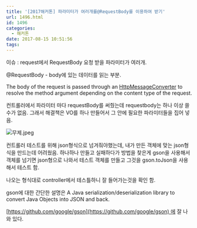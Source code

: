 ```yaml
---
title: '[2017해커톤] 파라미터가 여러개를@RequestBody를 이용하여 받기'
url: 1496.html
id: 1496
categories:
  - 해커톤
date: 2017-08-15 10:51:56
tags:
---
```


이슈 : request에서 RequestBody 요청 받을 파라미터가 여러개.

@RequestBody - body에 있는 데이터를 읽는 부분.

The body of the request is passed through an [HttpMessageConverter](https://docs.spring.io/spring-framework/docs/current/javadoc-api/org/springframework/http/converter/HttpMessageConverter.html "interface in org.springframework.http.converter") to resolve the method argument depending on the content type of the request.

컨트롤러에서 파라미터 마다 requestBody를 써줬는데 requestbody는 하나 이상 쓸 수가 없음. 그래서 해결책은 VO를 하나 만들어서 그 안에 필요한 파라미터들을 집어 넣음.

![무제.jpeg](https://ahea.files.wordpress.com/2017/08/e18486e185aee1848ce185a6.jpeg)

컨트롤러 테스트를 위해 json형식으로 넘겨줘야했는데, 내가 만든 객체에 맞는 json형식을 만드는데 어려웠음. 하나하나 만들고 실패하다가 방법을 찾은게 gson을 사용해서 객체를 넘기면 json형으로 나와서 테스트 객체를 만들고 그것을 gson.toJson을 사용해서 테스트 함.

나오는 형식대로 controller에서 테스틀하니 잘 들어가는것을 확인 함.

gson에 대한 간단한 설명은 A Java serialization/deserialization library to convert Java Objects into JSON and back.

[https://github.com/google/gson](https://github.com/google/gson) 에 잘 나와 있다.